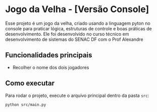 # Jogo da Velha - [Versão Console]
Esse projeto é um jogo da velha, criado usando a linguagem pyton no console para praticar lógica, estruturas de controle e boas práticas de desenvolvimento. Ele foi desenvolvido no curso técnico em desenvolvimento de sistemas do SENAC DF com o Prof Alexandre

## Funcionalidades principais
- Recolher o nome dos dois jogadores
  

## Como executar
Para rodar o projeto, execute o arquivo principal dentro da pasta `src`:

```bash
python src/main.py
